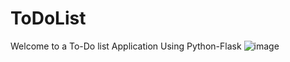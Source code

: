 # ToDoList
Welcome to a To-Do list Application Using Python-Flask
![image](https://github.com/alihamza372/ToDoList/assets/151841829/6e543ba9-b546-4d9b-8c45-6e7c2c6ea730)
